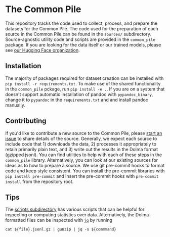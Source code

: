 # The Common Pile

This repository tracks the code used to collect, process, and prepare the datasets for the Common Pile.
The code used for the preparation of each source in the Common Pile can be found in the `sources/` subdirectory.
Source-agnostic utility code and scripts are provided in the `common_pile` package.
If you are looking for the data itself or our trained models, please see [our Hugging Face organization](https://huggingface.co/common-pile/).

## Installation

The majority of packages required for dataset creation can be installed with `pip install -r requirements.txt`.
To make use of the shared functionality in the `common_pile` pckage, run `pip install -e .`.
If you are on a system that doesn't support automatic installation of pandoc with `pypandoc_binary`, change it to `pypandoc` in the `requirements.txt` and and install pandoc manually.

## Contributing

If you'd like to contribute a new source to the Common Pile, please [start an issue](https://github.com/r-three/common-pile/issues/new) to share details of the source.
Generally, we expect each source to include code that 1) downloads the data, 2) processes it appropriately to retain primarily plain text, and 3) write out the results in the Dolma format (gzipped jsonl).
You can find utilities to help with each of these steps in the `common_pile` library.
Alternatively, you can look at our existing sources for ideas as to how to prepare a source.
We use git pre-commit hooks to format code and keep style consistent.
You can install the pre-commit libraries with `pip install pre-commit` and insert the pre-commit hooks with `pre-commit install` from the repository root.

## Tips

The [scripts subdirectory](https://github.com/r-three/common-pile/tree/main/common_pile/scripts) has various scripts that can be helpful for inspecting or computing statistics over data.
Alternatively, the Dolma-formatted files can be inspected with [`jq`](https://jqlang.org/) by running

```
cat ${file}.jsonl.gz | gunzip | jq -s ${commmand}
```
